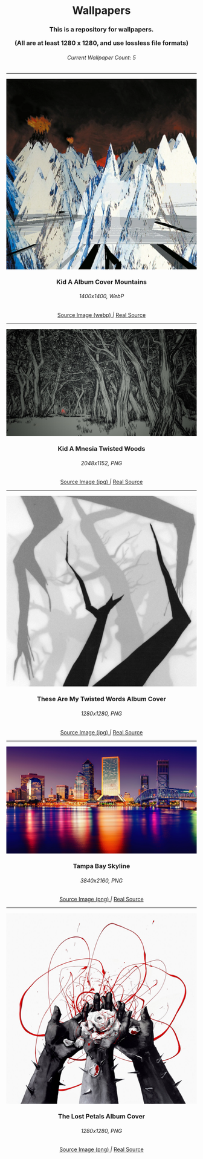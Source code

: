 <h1 align="center">Wallpapers</h1>

<h3 align="center">This is a repository for wallpapers.

(All are at least 1280 x 1280, and use lossless file formats)</h3>

<h6 align="center"> Current Wallpaper Count: 5 </h6>

---

<!--
Todos:
- Table of contents / Navigation
- Tools for wallpapers (e.g. converters)
- Contributing
- Organization? Sort wallpapers by theme or color?
- Source links? Convert / upscale everything to one size / one file format?
-->

<!--
Adding another wallpaper:
- Image
- H3 heading with the name, must match file name
- H6 heading with file size and type
- Source link, direct link to the image
- a `|`
- Real Source, link to the origin of the image
- Make sure everything is formatted with proper Title Case and centered!
-->

<img src="Wallpapers/Kid A Album Cover Mountains.webp" align="center">
<h3 align="center">Kid A Album Cover Mountains</h3>
<h6 align="center">1400x1400, WebP</h6>
<p align="center">
<a href="https://www.reddit.com/r/radiohead/comments/objoll/kid_a_album_cover_with_no_text_absolute"> Source Image (webp) </a>
<em>|</em>
<a href="https://radiohead.ffm.to/kida"> Real Source </a>
</p>

---

<img src="Wallpapers/Kid A Mnesia Twisted Woods.png" align="center">
<h3 align="center">Kid A Mnesia Twisted Woods</h3>
<h6 align="center">2048x1152, PNG</h6>
<p align="center">
<a href="https://cdm.link/app/uploads/2021/11/51689210110_ad1f28b716_k.jpg"> Source Image (jpg) </a>
<em>|</em>
<a href="https://store.epicgames.com/en-US/p/kid-a-mnesia-exhibition"> Real Source </a>
</p>

---

<img src="Wallpapers/These Are My Twisted Words Album Cover.png" align="center">
<h3 align="center">These Are My Twisted Words Album Cover</h3>
<h6 align="center">1280x1280, PNG</h6>
<p align="center">
<a href="https://resources.tidal.com/images/db0a3c91/4d89/4b47/ba47/a4aa289a8b62/1280x1280.jpg")> Source Image (jpg) </a>
<em>|</em>
<a href="https://radiohead.ffm.to/twistedwords"> Real Source </a>
</p>

---

<img src="Wallpapers/Tampa Bay Skyline.png" align="center">
<h3 align="center">Tampa Bay Skyline</h3>
<h6 align="center">3840x2160, PNG</h6>
<p align="center">
<a href="https://www.drsaraharowitz.com/wp-content/uploads/2022/07/1925112-scaled.jpg"> Source Image (png) </a>
<em>|</em>
<a href="https://www.drsaraharowitz.com/tampa-therapist"> Real Source </a>
</p>

---

<img src="Wallpapers/The Lost Petals Album Cover.png" align="center">
<h3 align="center"> The Lost Petals Album Cover</h3>
<h6 align="center">1280x1280, PNG</h6>
<p align="center">
<a align="center" href="https://resources.tidal.com/images/be330388/8097/4683/98f0/283df127bc54/1280x1280.jpg">Source Image (png) </a>
<em>|</em>
<a href="https://listen.tidal.com/album/313949464/credits">Real Source</a>
</p>